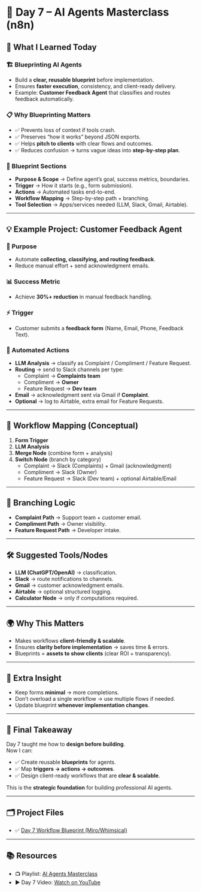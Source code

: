# 🚀 Day 7 – AI Agents Masterclass (n8n)

## 📌 What I Learned Today

### 🏗️ Blueprinting AI Agents
- Build a **clear, reusable blueprint** before implementation.  
- Ensures **faster execution**, consistency, and client-ready delivery.  
- Example: **Customer Feedback Agent** that classifies and routes feedback automatically.

### 📋 Why Blueprinting Matters
- ✅ Prevents loss of context if tools crash.  
- ✅ Preserves “how it works” beyond JSON exports.  
- ✅ Helps **pitch to clients** with clear flows and outcomes.  
- ✅ Reduces confusion → turns vague ideas into **step-by-step plan**.  

### 🧩 Blueprint Sections
- **Purpose & Scope** → Define agent’s goal, success metrics, boundaries.  
- **Trigger** → How it starts (e.g., form submission).  
- **Actions** → Automated tasks end-to-end.  
- **Workflow Mapping** → Step-by-step path + branching.  
- **Tool Selection** → Apps/services needed (LLM, Slack, Gmail, Airtable).  

---

## 💡 Example Project: Customer Feedback Agent

### 🎯 Purpose
- Automate **collecting, classifying, and routing feedback**.  
- Reduce manual effort + send acknowledgment emails.  

### 📊 Success Metric
- Achieve **30%+ reduction** in manual feedback handling.  

### ⚡ Trigger
- Customer submits a **feedback form** (Name, Email, Phone, Feedback Text).  

### 🤖 Automated Actions
- **LLM Analysis** → classify as Complaint / Compliment / Feature Request.  
- **Routing** → send to Slack channels per type:  
  - Complaint → **Complaints team**  
  - Compliment → **Owner**  
  - Feature Request → **Dev team**  
- **Email** → acknowledgment sent via Gmail if **Complaint**.  
- **Optional** → log to Airtable, extra email for Feature Requests.  

---

## 🔀 Workflow Mapping (Conceptual)
1. **Form Trigger**  
2. **LLM Analysis**  
3. **Merge Node** (combine form + analysis)  
4. **Switch Node** (branch by category)  
   - Complaint → Slack (Complaints) + Gmail (acknowledgment)  
   - Compliment → Slack (Owner)  
   - Feature Request → Slack (Dev team) + optional Airtable/Email  

---

## 🌿 Branching Logic
- **Complaint Path** → Support team + customer email.  
- **Compliment Path** → Owner visibility.  
- **Feature Request Path** → Developer intake.  

---

## 🛠️ Suggested Tools/Nodes
- **LLM (ChatGPT/OpenAI)** → classification.  
- **Slack** → route notifications to channels.  
- **Gmail** → customer acknowledgment emails.  
- **Airtable** → optional structured logging.  
- **Calculator Node** → only if computations required.  

---

## 🌍 Why This Matters
- Makes workflows **client-friendly & scalable**.  
- Ensures **clarity before implementation** → saves time & errors.  
- Blueprints = **assets to show clients** (clear ROI + transparency).  

---

## 🚀 Extra Insight
- Keep forms **minimal** → more completions.  
- Don’t overload a single workflow → use multiple flows if needed.  
- Update blueprint **whenever implementation changes**.  

---

## 📝 Final Takeaway
Day 7 taught me how to **design before building**.  
Now I can:  
- ✅ Create reusable **blueprints** for agents.  
- ✅ Map **triggers → actions → outcomes**.  
- ✅ Design client-ready workflows that are **clear & scalable**.  

This is the **strategic foundation** for building professional AI agents.  

---

## 🗂 Project Files
- ✅ [Day 7 Workflow Blueprint (Miro/Whimsical)](./day7-blueprint.png)   

---

## 📚 Resources
- 📺 Playlist: [AI Agents Masterclass](https://youtube.com/playlist?list=PLwdhOAfEpxTaHqf_o0waIy-EPz0PWEvFh&si=PFljBCzetUImEN5I)  
- ▶️ Day 7 Video: [Watch on YouTube](https://youtu.be/xxxxxxxxxxx)  

